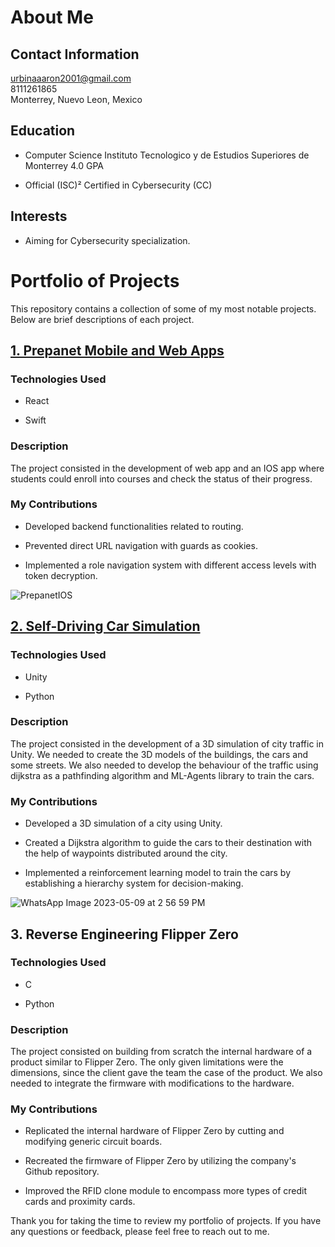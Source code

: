 # About Me

## Contact Information
urbinaaaron2001@gmail.com\
8111261865\
Monterrey, Nuevo Leon, Mexico

## Education
<ul><li>Computer Science Instituto Tecnologico y de Estudios Superiores de Monterrey 4.0 GPA</li></ul>
<ul><li>Official (ISC)² Certified in Cybersecurity (CC)</li></ul>

## Interests
<ul><li>Aiming for Cybersecurity specialization.</li></ul>

# Portfolio of Projects
This repository contains a collection of some of my most notable projects. Below are brief descriptions of each project.

## [1. Prepanet Mobile and Web Apps](https://github.com/alex-moons/prepaNet)
### Technologies Used
<ul><li>React</li></ul>
<ul><li>Swift</li></ul>

### Description
The project consisted in the development of web app and an IOS app where students could enroll into courses and check the status of their progress. 

### My Contributions
<ul><li>Developed backend functionalities related to routing.</li></ul>
<ul><li>Prevented direct URL navigation with guards as cookies.</li></ul>
<ul><li>Implemented a role navigation system with different access levels with token decryption.</li></ul>

![PrepanetIOS](https://github.com/Prodygyt/Portafolio-de-proyectos/assets/36963414/c0dca053-d657-440e-aa20-fdb601a1df64)

## [2. Self-Driving Car Simulation](https://github.com/5100-chap/Multiagentes)
### Technologies Used
<ul><li>Unity</li></ul>
<ul><li>Python</li></ul>

### Description
The project consisted in the development of a 3D simulation of city traffic in Unity. We needed to create the 3D models of the buildings, the cars and some streets. We also needed to develop the behaviour of the traffic using dijkstra as a pathfinding algorithm and ML-Agents library to train the cars.  

### My Contributions
<ul><li>Developed a 3D simulation of a city using Unity.</li></ul>
<ul><li>Created a Dijkstra algorithm to guide the cars to their destination with the help of waypoints distributed around the city.</li></ul>
<ul><li>Implemented a reinforcement learning model to train the cars by establishing a hierarchy system for decision-making.</li></ul>

![WhatsApp Image 2023-05-09 at 2 56 59 PM](https://github.com/Prodygyt/Portafolio-de-proyectos/assets/36963414/7e8ce428-4e98-46d0-a62a-41c37f026ed0)

## 3. Reverse Engineering Flipper Zero
### Technologies Used
<ul><li>C</li></ul>
<ul><li>Python</li></ul>

### Description
The project consisted on building from scratch the internal hardware of a product similar to Flipper Zero. The only given limitations were the dimensions, since the client gave the team the case of the product. We also needed to integrate the firmware with modifications to the hardware.

### My Contributions
<ul><li>Replicated the internal hardware of Flipper Zero by cutting and modifying generic circuit boards.</li></ul>
<ul><li>Recreated the firmware of Flipper Zero by utilizing the company's Github repository.</li></ul>
<ul><li>Improved the RFID clone module to encompass more types of credit cards and proximity cards.</li></ul>


Thank you for taking the time to review my portfolio of projects. If you have any questions or feedback, please feel free to reach out to me.
